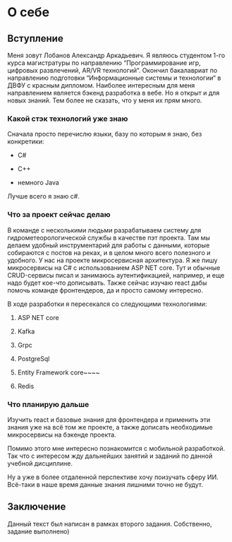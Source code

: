 # О себе

## Вступление

Меня зовут Лобанов Александр Аркадьевич. Я являюсь студентом 1-го курса магистратуры по направлению “Программирование игр, цифровых развлечений, AR/VR технологий“.  Окончил бакалавриат по направлению подготовки “Информационные системы и технологии“ в ДВФУ с красным дипломом. Наиболее интересным для меня направлением является бэкенд разработка в вебе. Но я открыт и для новых знаний. Тем более не сказать, что у меня их прям много.

### Какой стэк технологий уже знаю

Сначала просто перечислю языки, базу по которым я знаю, без конкретики:

* С#

* С\+\+

* немного Java

Лучше всего я знаю c#.

### Что за проект сейчас делаю

В команде с несколькими людьми разрабатываем систему для гидрометеорологической службы в качестве пэт проекта. Там мы делаем удобный инструментарий для работы с данными, которые собираются с постов на реках, и в целом много всего полезного и удобного. У нас на проекте микросервисная архитектура. Я же пишу микросервисы на C# с использованием ASP NET core. Тут и обычные CRUD-сервисы писал и занимаюсь аутентификацией, например, и еще надо будет кое-что дописывать. Также сейчас изучаю react дабы помочь команде фронтендеров, да и просто самому интересно.

В ходе разработки я пересекался со следующими технологиями:

1. ASP NET core

2. Kafka

3. Grpc

4. PostgreSql

5. Entity Framework core~~~~

6. Redis

### Что планирую дальше

Изучить react и базовые знания для фронтендера и применить эти знания уже на всё том же проекте, а также дописать необходимые микросервисы на бэкенде проекта.

Помимо этого мне интересно познакомится с мобильной разработкой. Так что с интересом жду дальнейших занятий и заданий по данной учебной дисциплине.

Ну а уже в более отдаленной перспективе хочу поизучать сферу ИИ. Всё-таки в наше время данные знания лишними точно не будут.

## Заключение

Данный текст был написан в рамках второго задания. Собственно, задание выполнено)
